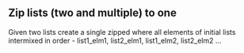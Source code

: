 ﻿## Zip lists (two and multiple) to one

Given two lists create a single zipped where all elements of initial lists intermixed in order - list1_elm1, list2_elm1, list1_elm2, list2_elm2 ...     
